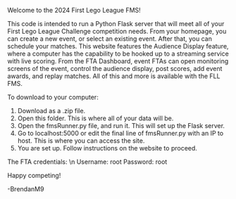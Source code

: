 Welcome to the 2024 First Lego League FMS!

This code is intended to run a Python Flask server that will meet all of your First Lego League Challenge competition needs. From your homepage, you can create a new event, or select an existing event. After that, you can schedule your matches. This website features the Audience Display feature, where a computer has the capability to be hooked up to a streaming service with live scoring. From the FTA Dashboard, event FTAs can open monitoring screens of the event, control the audience display, post scores, add event awards, and replay matches. All of this and more is available with the FLL FMS.

To download to your computer:
1. Download as a .zip file.
2. Open this folder. This is where all of your data will be.
3. Open the fmsRunner.py file, and run it. This will set up the Flask server.
4. Go to localhost:5000 or edit the final line of fmsRunner.py with an IP to host. This is where you can access the site.
5. You are set up. Follow instructions on the website to proceed.

The FTA credentials: \n
Username: root
Password: root

Happy competing!

-BrendanM9
